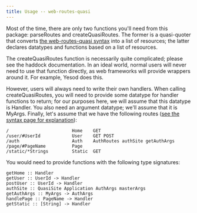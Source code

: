 ```yaml
---
title: Usage -- web-routes-quasi
---
```

Most of the time, there are only two functions you'll need from this package: parseRoutes and createQuasiRoutes. The former is a quasi-quoter that converts [the web-routes-quasi syntax](syntax.html) into a list of resources; the latter declares datatypes and functions based on a list of resources.

The createQuasiRoutes function is necessarily quite complicated; please see the haddock documentation. In an ideal world, normal users will never need to use that function directly, as web frameworks will provide wrappers around it. For example, Yesod does this.

However, users will always need to write their own handlers. When calling createQuasiRoutes, you will need to provide some datatype for handler functions to return; for our purposes here, we will assume that this datatype is Handler. You also need an argument datatype; we'll assume that it is MyArgs. Finally, let's assume that we have the following routes ([see the syntax page for explanation](syntax.html)):

    /                        Home    GET
    /user/#UserId            User    GET POST
    /auth                    Auth    AuthRoutes authSite getAuthArgs
    /page/#PageName          Page
    /static/*Strings         Static  GET

You would need to provide functions with the following type signatures:

    getHome :: Handler
    getUser :: UserId -> Handler
    postUser :: UserId -> Handler
    authSite :: QuasiSite Application AuthArgs masterArgs
    getAuthArgs :: MyArgs -> AuthArgs
    handlePage :: PageName -> Handler
    getStatic :: [String] -> Handler
